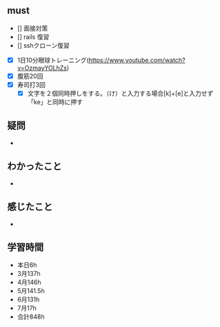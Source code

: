 
## must
- [] 面接対策
- [] rails 復習
- [] sshクローン復習 
- [x] 1日10分眼球トレーニング(https://www.youtube.com/watch?v=OzmayYOLhZs)
- [x] 腹筋20回
- [x] 寿司打3回
  - [x] 文字を２個同時押しをする。（け）と入力する場合[k]+[e]と入力せず「ke」と同時に押す

## 疑問
- 


## わかったこと
- 

## 感じたこと
- 
  

## 学習時間
  - 本日6h
  - 3月137h
  - 4月146h
  - 5月141.5h
  - 6月131h
  - 7月17h
  - 合計848h
    

